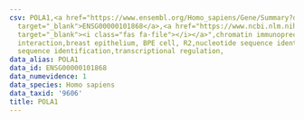 ```yaml
---
csv: POLA1,<a href="https://www.ensembl.org/Homo_sapiens/Gene/Summary?db=core;g=ENSG00000101868"
  target="_blank">ENSG00000101868</a>,<a href="https://www.ncbi.nlm.nih.gov/pubmed/22863008"
  target="_blank"><i class="fas fa-file"></i></a>",chromatin immunoprecipitation assay,direct
  interaction,breast epithelium, BPE cell, R2,nucleotide sequence identification,nucleotide
  sequence identification,transcriptional regulation,
data_alias: POLA1
data_id: ENSG00000101868
data_numevidence: 1
data_species: Homo sapiens
data_taxid: '9606'
title: POLA1
---
```

